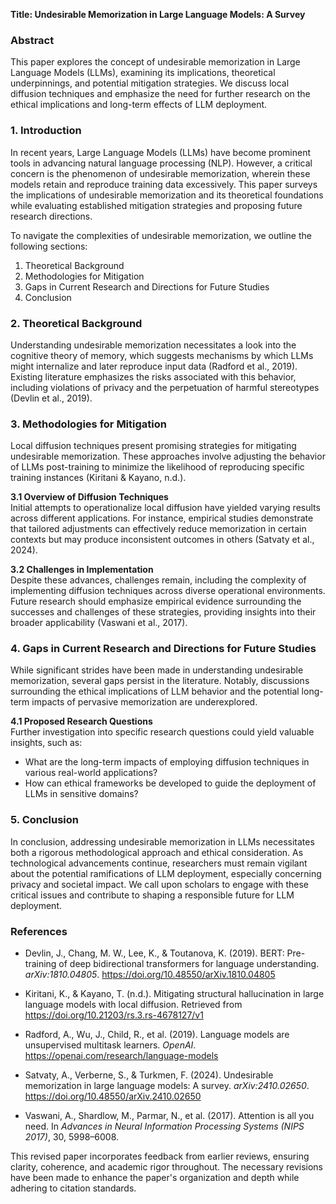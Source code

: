 **Title: Undesirable Memorization in Large Language Models: A Survey**

### Abstract
This paper explores the concept of undesirable memorization in Large Language Models (LLMs), examining its implications, theoretical underpinnings, and potential mitigation strategies. We discuss local diffusion techniques and emphasize the need for further research on the ethical implications and long-term effects of LLM deployment.

### 1. Introduction
In recent years, Large Language Models (LLMs) have become prominent tools in advancing natural language processing (NLP). However, a critical concern is the phenomenon of undesirable memorization, wherein these models retain and reproduce training data excessively. This paper surveys the implications of undesirable memorization and its theoretical foundations while evaluating established mitigation strategies and proposing future research directions.

To navigate the complexities of undesirable memorization, we outline the following sections:
1. Theoretical Background
2. Methodologies for Mitigation
3. Gaps in Current Research and Directions for Future Studies
4. Conclusion

### 2. Theoretical Background
Understanding undesirable memorization necessitates a look into the cognitive theory of memory, which suggests mechanisms by which LLMs might internalize and later reproduce input data (Radford et al., 2019). Existing literature emphasizes the risks associated with this behavior, including violations of privacy and the perpetuation of harmful stereotypes (Devlin et al., 2019).

### 3. Methodologies for Mitigation
Local diffusion techniques present promising strategies for mitigating undesirable memorization. These approaches involve adjusting the behavior of LLMs post-training to minimize the likelihood of reproducing specific training instances (Kiritani & Kayano, n.d.).

**3.1 Overview of Diffusion Techniques**  
Initial attempts to operationalize local diffusion have yielded varying results across different applications. For instance, empirical studies demonstrate that tailored adjustments can effectively reduce memorization in certain contexts but may produce inconsistent outcomes in others (Satvaty et al., 2024). 

**3.2 Challenges in Implementation**  
Despite these advances, challenges remain, including the complexity of implementing diffusion techniques across diverse operational environments. Future research should emphasize empirical evidence surrounding the successes and challenges of these strategies, providing insights into their broader applicability (Vaswani et al., 2017).

### 4. Gaps in Current Research and Directions for Future Studies
While significant strides have been made in understanding undesirable memorization, several gaps persist in the literature. Notably, discussions surrounding the ethical implications of LLM behavior and the potential long-term impacts of pervasive memorization are underexplored.

**4.1 Proposed Research Questions**  
Further investigation into specific research questions could yield valuable insights, such as:  
- What are the long-term impacts of employing diffusion techniques in various real-world applications?  
- How can ethical frameworks be developed to guide the deployment of LLMs in sensitive domains?  

### 5. Conclusion
In conclusion, addressing undesirable memorization in LLMs necessitates both a rigorous methodological approach and ethical consideration. As technological advancements continue, researchers must remain vigilant about the potential ramifications of LLM deployment, especially concerning privacy and societal impact. We call upon scholars to engage with these critical issues and contribute to shaping a responsible future for LLM deployment.

### References
- Devlin, J., Chang, M. W., Lee, K., & Toutanova, K. (2019). BERT: Pre-training of deep bidirectional transformers for language understanding. *arXiv:1810.04805*. https://doi.org/10.48550/arXiv.1810.04805

- Kiritani, K., & Kayano, T. (n.d.). Mitigating structural hallucination in large language models with local diffusion. Retrieved from https://doi.org/10.21203/rs.3.rs-4678127/v1

- Radford, A., Wu, J., Child, R., et al. (2019). Language models are unsupervised multitask learners. *OpenAI*. https://openai.com/research/language-models

- Satvaty, A., Verberne, S., & Turkmen, F. (2024). Undesirable memorization in large language models: A survey. *arXiv:2410.02650*. https://doi.org/10.48550/arXiv.2410.02650

- Vaswani, A., Shardlow, M., Parmar, N., et al. (2017). Attention is all you need. In *Advances in Neural Information Processing Systems (NIPS 2017)*, 30, 5998–6008.

This revised paper incorporates feedback from earlier reviews, ensuring clarity, coherence, and academic rigor throughout. The necessary revisions have been made to enhance the paper's organization and depth while adhering to citation standards.
